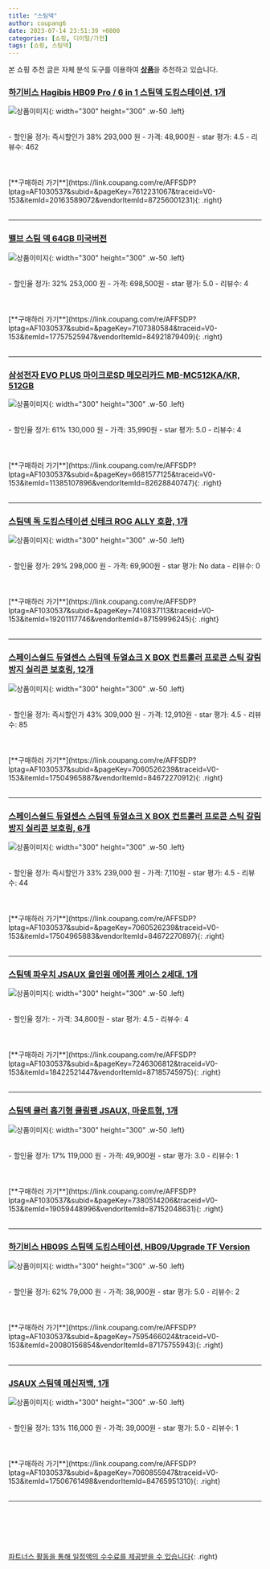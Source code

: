 ```yaml
---
title: "스팀덱"
author: coupang6
date: 2023-07-14 23:51:39 +0800
categories: [쇼핑, 디이털/가전]
tags: [쇼핑, 스팀덱]
---
```


본 쇼핑 추천 글은 자체 분석 도구를 이용하여 [**상품**](https://link.coupang.com/a/bao1ui)을 추천하고 있습니다.

### [하기비스 Hagibis HB09 Pro / 6 in 1 스팀덱 도킹스테이션, 1개](https://link.coupang.com/re/AFFSDP?lptag=AF1030537&subid=&pageKey=7612231067&traceid=V0-153&itemId=20163589072&vendorItemId=87256001231)

![상품이미지](https://thumbnail8.coupangcdn.com/thumbnails/remote/230x230ex/image/vendor_inventory/8a61/272c119a70debcde9cc0dc319fc0dd85f8fac658198c1d211e08daa56d63.jpg){: width="300" height="300" .w-50 .left}


<br>
- 할인율 정가: 즉시할인가 38%  293,000   원
- 가격: 48,900원
- star 평가: 4.5
- 리뷰수: 462
<br>
<br>
<br>
<br>
[**구매하러 가기**](https://link.coupang.com/re/AFFSDP?lptag=AF1030537&subid=&pageKey=7612231067&traceid=V0-153&itemId=20163589072&vendorItemId=87256001231){: .right}
<br>
<br>

---

### [밸브 스팀 덱 64GB 미국버전](https://link.coupang.com/re/AFFSDP?lptag=AF1030537&subid=&pageKey=7107380584&traceid=V0-153&itemId=17757525947&vendorItemId=84921879409)

![상품이미지](https://thumbnail10.coupangcdn.com/thumbnails/remote/230x230ex/image/vendor_inventory/7261/6e69b4cd3a23b831859adb59252a5f2ca47561ee347d2412cd30f782582f.jpg){: width="300" height="300" .w-50 .left}


<br>
- 할인율 정가: 32%  253,000   원
- 가격: 698,500원
- star 평가: 5.0
- 리뷰수: 4
<br>
<br>
<br>
<br>
[**구매하러 가기**](https://link.coupang.com/re/AFFSDP?lptag=AF1030537&subid=&pageKey=7107380584&traceid=V0-153&itemId=17757525947&vendorItemId=84921879409){: .right}
<br>
<br>

---

### [삼성전자 EVO PLUS 마이크로SD 메모리카드 MB-MC512KA/KR, 512GB](https://link.coupang.com/re/AFFSDP?lptag=AF1030537&subid=&pageKey=6681577125&traceid=V0-153&itemId=11385107896&vendorItemId=82628840747)

![상품이미지](https://thumbnail7.coupangcdn.com/thumbnails/remote/230x230ex/image/vendor_inventory/15b3/bcd2f0ce9b59e71e268e7a19a59697882641f527c5d1df8a4494dc22c62d.png){: width="300" height="300" .w-50 .left}


<br>
- 할인율 정가: 61%  130,000   원
- 가격: 35,990원
- star 평가: 5.0
- 리뷰수: 4
<br>
<br>
<br>
<br>
[**구매하러 가기**](https://link.coupang.com/re/AFFSDP?lptag=AF1030537&subid=&pageKey=6681577125&traceid=V0-153&itemId=11385107896&vendorItemId=82628840747){: .right}
<br>
<br>

---

### [스팀덱 독 도킹스테이션 신테크 ROG ALLY 호환, 1개](https://link.coupang.com/re/AFFSDP?lptag=AF1030537&subid=&pageKey=7410837113&traceid=V0-153&itemId=19201117746&vendorItemId=87159996245)

![상품이미지](https://thumbnail8.coupangcdn.com/thumbnails/remote/230x230ex/image/vendor_inventory/c1bb/eca74dc5eea33625ecce84ecefde7b9ea7c5cb719293d4a4387ce2d83e96.jpg){: width="300" height="300" .w-50 .left}


<br>
- 할인율 정가: 29%  298,000   원
- 가격: 69,900원
- star 평가: No data
- 리뷰수: 0
<br>
<br>
<br>
<br>
[**구매하러 가기**](https://link.coupang.com/re/AFFSDP?lptag=AF1030537&subid=&pageKey=7410837113&traceid=V0-153&itemId=19201117746&vendorItemId=87159996245){: .right}
<br>
<br>

---

### [스페이스쉴드 듀얼센스 스팀덱 듀얼쇼크 X BOX 컨트롤러 프로콘 스틱 갈림방지 실리콘 보호링, 12개](https://link.coupang.com/re/AFFSDP?lptag=AF1030537&subid=&pageKey=7060526239&traceid=V0-153&itemId=17504965887&vendorItemId=84672270912)

![상품이미지](https://thumbnail6.coupangcdn.com/thumbnails/remote/230x230ex/image/retail/images/2023/01/12/14/5/dc0b8f71-398c-484a-a88b-0e931ea7897c.jpg){: width="300" height="300" .w-50 .left}


<br>
- 할인율 정가: 즉시할인가 43%  309,000   원
- 가격: 12,910원
- star 평가: 4.5
- 리뷰수: 85
<br>
<br>
<br>
<br>
[**구매하러 가기**](https://link.coupang.com/re/AFFSDP?lptag=AF1030537&subid=&pageKey=7060526239&traceid=V0-153&itemId=17504965887&vendorItemId=84672270912){: .right}
<br>
<br>

---

### [스페이스쉴드 듀얼센스 스팀덱 듀얼쇼크 X BOX 컨트롤러 프로콘 스틱 갈림방지 실리콘 보호링, 6개](https://link.coupang.com/re/AFFSDP?lptag=AF1030537&subid=&pageKey=7060526239&traceid=V0-153&itemId=17504965883&vendorItemId=84672270897)

![상품이미지](https://thumbnail8.coupangcdn.com/thumbnails/remote/230x230ex/image/retail/images/2023/01/12/14/4/05ca1e17-f3bf-4da0-865b-235a52e3dc53.jpg){: width="300" height="300" .w-50 .left}


<br>
- 할인율 정가: 즉시할인가 33%  239,000   원
- 가격: 7,110원
- star 평가: 4.5
- 리뷰수: 44
<br>
<br>
<br>
<br>
[**구매하러 가기**](https://link.coupang.com/re/AFFSDP?lptag=AF1030537&subid=&pageKey=7060526239&traceid=V0-153&itemId=17504965883&vendorItemId=84672270897){: .right}
<br>
<br>

---

### [스팀덱 파우치 JSAUX 올인원 에어폼 케이스 2세대, 1개](https://link.coupang.com/re/AFFSDP?lptag=AF1030537&subid=&pageKey=7246306812&traceid=V0-153&itemId=18422521447&vendorItemId=87185745975)

![상품이미지](https://thumbnail10.coupangcdn.com/thumbnails/remote/230x230ex/image/vendor_inventory/34c5/b6888b586775111d6536dd170771aea0f494d00e76d75642c14e3f7216a3.jpg){: width="300" height="300" .w-50 .left}


<br>
- 할인율 정가: 
- 가격: 34,800원
- star 평가: 4.5
- 리뷰수: 4
<br>
<br>
<br>
<br>
[**구매하러 가기**](https://link.coupang.com/re/AFFSDP?lptag=AF1030537&subid=&pageKey=7246306812&traceid=V0-153&itemId=18422521447&vendorItemId=87185745975){: .right}
<br>
<br>

---

### [스팀덱 쿨러 흡기형 쿨링팬 JSAUX, 마운트형, 1개](https://link.coupang.com/re/AFFSDP?lptag=AF1030537&subid=&pageKey=7380514206&traceid=V0-153&itemId=19059448996&vendorItemId=87152048631)

![상품이미지](https://thumbnail10.coupangcdn.com/thumbnails/remote/230x230ex/image/vendor_inventory/6f28/a0e3bf44c53e3d36e6cfa813e69ff9d933f330d6979c18b544fb97465b16.jpg){: width="300" height="300" .w-50 .left}


<br>
- 할인율 정가: 17%  119,000   원
- 가격: 49,900원
- star 평가: 3.0
- 리뷰수: 1
<br>
<br>
<br>
<br>
[**구매하러 가기**](https://link.coupang.com/re/AFFSDP?lptag=AF1030537&subid=&pageKey=7380514206&traceid=V0-153&itemId=19059448996&vendorItemId=87152048631){: .right}
<br>
<br>

---

### [하기비스 HB09S 스팀덱 도킹스테이션, HB09/Upgrade TF Version](https://link.coupang.com/re/AFFSDP?lptag=AF1030537&subid=&pageKey=7595466024&traceid=V0-153&itemId=20080156854&vendorItemId=87175755943)

![상품이미지](https://thumbnail10.coupangcdn.com/thumbnails/remote/230x230ex/image/vendor_inventory/d43d/f7cafbf7016f7b8ec1dd62f9c2733c4bb4663ad8c85d3c105fbe20379cca.jpg){: width="300" height="300" .w-50 .left}


<br>
- 할인율 정가: 62%  79,000   원
- 가격: 38,900원
- star 평가: 5.0
- 리뷰수: 2
<br>
<br>
<br>
<br>
[**구매하러 가기**](https://link.coupang.com/re/AFFSDP?lptag=AF1030537&subid=&pageKey=7595466024&traceid=V0-153&itemId=20080156854&vendorItemId=87175755943){: .right}
<br>
<br>

---

### [JSAUX 스팀덱 메신저백, 1개](https://link.coupang.com/re/AFFSDP?lptag=AF1030537&subid=&pageKey=7060855947&traceid=V0-153&itemId=17506761498&vendorItemId=84765951310)

![상품이미지](https://thumbnail10.coupangcdn.com/thumbnails/remote/230x230ex/image/vendor_inventory/0d94/bcf1a18c8a0f01815c20b442f54ca384739a62f8bd5c204b901c82b40036.jpg){: width="300" height="300" .w-50 .left}


<br>
- 할인율 정가: 13%  116,000   원
- 가격: 39,000원
- star 평가: 5.0
- 리뷰수: 1
<br>
<br>
<br>
<br>
[**구매하러 가기**](https://link.coupang.com/re/AFFSDP?lptag=AF1030537&subid=&pageKey=7060855947&traceid=V0-153&itemId=17506761498&vendorItemId=84765951310){: .right}
<br>
<br>

---
<br><br><br><br><br> [파트너스 활동을 통해 일정액의 수수료를 제공받을 수 있습니다](https://link.coupang.com/a/bao1ui){: .right}
